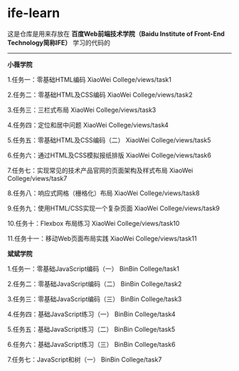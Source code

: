 # ife-learn
这是仓库是用来存放在 **百度Web前端技术学院（Baidu Institute of Front-End Technology简称IFE）** 学习的代码的

---
**小薇学院**

1.任务一：零基础HTML编码 XiaoWei College/views/task1

2.任务二：零基础HTML及CSS编码 XiaoWei College/views/task2

3.任务三：三栏式布局 XiaoWei College/views/task3

4.任务四：定位和居中问题 XiaoWei College/views/task4

5.任务五：零基础HTML及CSS编码（二） XiaoWei College/views/task5

6.任务六：通过HTML及CSS模拟报纸排版 XiaoWei College/views/task6

7.任务七：实现常见的技术产品官网的页面架构及样式布局 XiaoWei College/views/task7

8.任务八：响应式网格（栅格化）布局 XiaoWei College/views/task8

9.任务九：使用HTML/CSS实现一个复杂页面 XiaoWei College/views/task9

10.任务十：Flexbox 布局练习 XiaoWei College/views/task10

11.任务十一：移动Web页面布局实践 XiaoWei College/views/task11


**斌斌学院**

1.任务一：零基础JavaScript编码（一） BinBin College/task1

2.任务二：零基础JavaScript编码（二） BinBin College/task2

3.任务三：零基础JavaScript编码（三） BinBin College/task3

4.任务四：基础JavaScript练习（一） BinBin College/task4

5.任务五：基础JavaScript练习（二） BinBin College/task5

6.任务六：基础JavaScript练习（三） BinBin College/task6

7.任务七：JavaScript和树（一） BinBin College/task7
